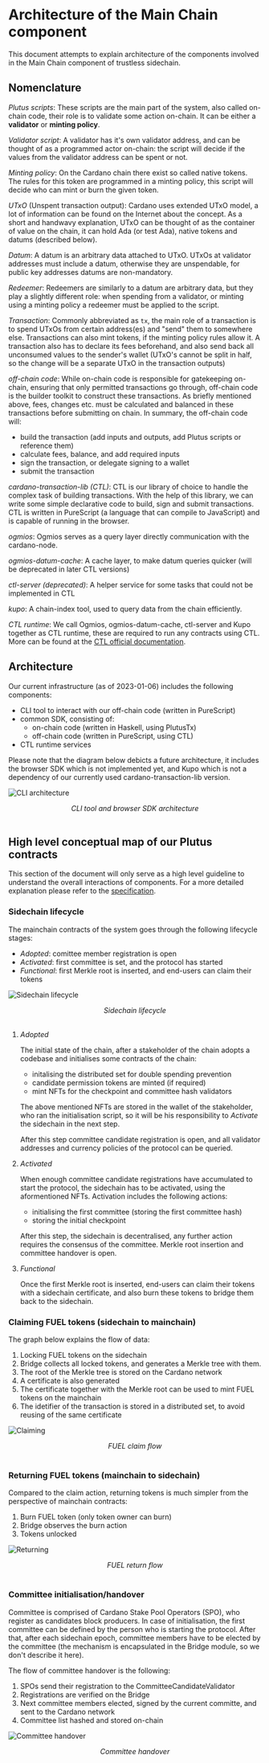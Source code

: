 # Architecture of the Main Chain component

This document attempts to explain architecture of the components involved in the Main Chain component of
trustless sidechain.

## Nomenclature

_Plutus scripts_:
These scripts are the main part of the system, also called on-chain code, their role is to validate
some action on-chain. It can be either a **validator** or **minting policy**.

_Validator script_:
A validator has it's own validator address, and can be thought of as a programmed actor on-chain:
the script will decide if the values from the validator address can be spent or not.

_Minting policy_:
On the Cardano chain there exist so called native tokens. The rules for this token are programmed
in a minting policy, this script will decide who can mint or burn the given token.

_UTxO_ (Unspent transaction output):
Cardano uses extended UTxO model, a lot of information can be found on the Internet about the concept.
As a short and handwavy explanation, UTxO can be thought of as the container of value on the chain,
it can hold Ada (or test Ada), native tokens and datums (described below).

_Datum_:
A datum is an arbitrary data attached to UTxO. UTxOs at validator addresses must include a datum,
otherwise they are unspendable, for public key addresses datums are non-mandatory.

_Redeemer_:
Redeemers are similarly to a datum are arbitrary data, but they play a slightly different role:
when spending from a validator, or minting using a minting policy a redeemer must be applied to
the script.

_Transaction_:
Commonly abbreviated as `tx`, the main role of a transaction is to spend UTxOs from
certain address(es) and "send" them to somewhere else. Transactions can also mint tokens, if the
minting policy rules allow it. A transaction also has to declare its fees beforehand, and also
send back all unconsumed values to the sender's wallet (UTxO's cannot be split in half, so the change
will be a separate UTxO in the transaction outputs)

_off-chain code_:
While on-chain code is responsible for gatekeeping on-chain, ensuring that only permitted transactions
go through, off-chain code is the builder toolkit to construct these transactions. As briefly mentioned
above, fees, changes etc. must be calculated and balanced in these transactions before submitting
on chain. In summary, the off-chain code will:

- build the transaction (add inputs and outputs, add Plutus scripts or reference them)
- calculate fees, balance, and add required inputs
- sign the transaction, or delegate signing to a wallet
- submit the transaction

_cardano-transaction-lib (CTL)_:
CTL is our library of choice to handle the complex task of building
transactions. With the help of this library, we can write some simple declarative code to build, sign
and submit transactions. CTL is written in PureScript (a language that can compile to JavaScript)
and is capable of running in the browser.

_ogmios_:
Ogmios serves as a query layer directly communication with the cardano-node.

_ogmios-datum-cache_:
A cache layer, to make datum queries quicker (will be deprecated in later CTL versions)

_ctl-server (deprecated)_:
A helper service for some tasks that could not be implemented in CTL

_kupo_:
A chain-index tool, used to query data from the chain efficiently.

_CTL runtime_:
We call Ogmios, ogmios-datum-cache, ctl-server and Kupo together as CTL runtime, these are required
to run any contracts using CTL. More can be found at the [CTL official documentation](https://github.com/Plutonomicon/cardano-transaction-lib/blob/develop/doc/runtime.md).

## Architecture

Our current infrastructure (as of 2023-01-06) includes the following components:

- CLI tool to interact with our off-chain code (written in PureScript)
- common SDK, consisting of:
  - on-chain code (written in Haskell, using PlutusTx)
  - off-chain code (written in PureScript, using CTL)
- CTL runtime services

Please note that the diagram below debicts a future architecture, it includes the browser SDK which
is not implemented yet, and Kupo which is not a dependency of our currently used cardano-transaction-lib version.

![CLI architecture](Architecture/Architecture.svg)

<figcaption align = "center"><i>CLI tool and browser SDK architecture</i></figcaption><br />

## High level conceptual map of our Plutus contracts

This section of the document will only serve as a high level guideline to understand the overall
interactions of components. For a more detailed explanation please refer to the [specification](../Specification.md).

### Sidechain lifecycle

The mainchain contracts of the system goes through the following lifecycle stages:
- _Adopted_: comittee member registration is open
- _Activated_: first committee is set, and the protocol has started
- _Functional_: first Merkle root is inserted, and end-users can claim their tokens

![Sidechain lifecycle](Architecture/Lifecycle.svg)

<figcaption align = "center"><i>Sidechain lifecycle</i></figcaption><br />

1. _Adopted_

    The initial state of the chain, after a stakeholder of the chain adopts a codebase and initialises
    some contracts of the chain:
    - initalising the distributed set for double spending prevention
    - candidate permission tokens are minted (if required)
    - mint NFTs for the checkpoint and committee hash validators

    The above mentioned NFTs are stored in the wallet of the stakeholder, who ran the initialisation script, so it will
    be his responsibility to _Activate_ the sidechain in the next step.

    After this step committee candidate registration is open, and all validator addresses and currency policies of the
    protocol can be queried.

2. _Activated_

    When enough committee candidate registrations have accumulated to start the protocol, the sidechain
    has to be activated, using the aformentioned NFTs. Activation includes the following actions:
    - initialising the first committee (storing the first committee hash)
    - storing the initial checkpoint

    After this step, the sidechain is decentralised, any further action requires the consensus of the committee.
    Merkle root insertion and committee handover is open.

3. _Functional_

    Once the first Merkle root is inserted, end-users can claim their tokens with a sidechain certificate,
    and also burn these tokens to bridge them back to the sidechain.

### Claiming FUEL tokens (sidechain to mainchain)

The graph below explains the flow of data:

1. Locking FUEL tokens on the sidechain
2. Bridge collects all locked tokens, and generates a Merkle tree with them.
3. The root of the Merkle tree is stored on the Cardano network
4. A certificate is also generated
5. The certificate together with the Merkle root can be used to mint FUEL tokens on the mainchain
6. The idetifier of the transaction is stored in a distributed set, to avoid reusing of the same certificate

![Claiming](Architecture/Claiming.svg)

<figcaption align = "center"><i>FUEL claim flow</i></figcaption><br />

### Returning FUEL tokens (mainchain to sidechain)

Compared to the claim action, returning tokens is much simpler from the perspective of mainchain contracts:

1. Burn FUEL token (only token owner can burn)
2. Bridge observes the burn action
3. Tokens unlocked

![Returning](Architecture/Returning.svg)

<figcaption align = "center"><i>FUEL return flow</i></figcaption><br />

### Committee initialisation/handover

Committee is comprised of Cardano Stake Pool Operators (SPO), who register as candidates block producers.
In case of initialisation, the first committee can be defined by the person who is starting the
protocol. After that, after each sidechain epoch, committee members have to be elected by the committee
(the mechanism is encapsulated in the Bridge module, so we don't describe it here).

The flow of committee handover is the following:

1. SPOs send their registration to the CommitteeCandidateValidator
2. Registrations are verified on the Bridge
3. Next committee members elected, signed by the current committe, and sent to the Cardano network
4. Committee list hashed and stored on-chain

![Committee handover](Architecture/Committee.svg)

<figcaption align = "center"><i>Committee handover</i></figcaption><br />

